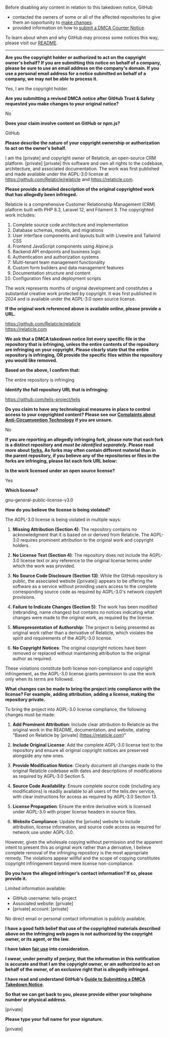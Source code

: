 Before disabling any content in relation to this takedown notice, GitHub
- contacted the owners of some or all of the affected repositories to give them an opportunity to [make changes](https://docs.github.com/en/github/site-policy/dmca-takedown-policy#a-how-does-this-actually-work).
- provided information on how to [submit a DMCA Counter Notice](https://docs.github.com/en/articles/guide-to-submitting-a-dmca-counter-notice).

To learn about when and why GitHub may process some notices this way, please visit our [README](https://github.com/github/dmca/blob/master/README.md#anatomy-of-a-takedown-notice).

---

**Are you the copyright holder or authorized to act on the copyright owner's behalf? If you are submitting this notice on behalf of a company, please be sure to use an email address on the company's domain. If you use a personal email address for a notice submitted on behalf of a company, we may not be able to process it.**

Yes, I am the copyright holder.

**Are you submitting a revised DMCA notice after GitHub Trust & Safety requested you make changes to your original notice?**

No

**Does your claim involve content on GitHub or npm.js?**

GitHub

**Please describe the nature of your copyright ownership or authorization to act on the owner's behalf.**

I am the [private] and copyright owner of Relaticle, an open-source CRM platform. [private] [private] this software and own all rights to the codebase, architecture, and associated documentation. The work was first published and made available under the AGPL-3.0 license at https://github.com/Relaticle/relaticle and https://relaticle.com.

**Please provide a detailed description of the original copyrighted work that has allegedly been infringed.**

Relaticle is a comprehensive Customer Relationship Management (CRM) platform built with PHP 8.3, Laravel 12, and Filament 3. The copyrighted work includes:

1. Complete source code architecture and implementation  
2. Database schemas, models, and migrations  
3. User interface components and layouts built with Livewire and Tailwind CSS  
4. Frontend JavaScript components using Alpine.js  
5. Backend API endpoints and business logic  
6. Authentication and authorization systems  
7. Multi-tenant team management functionality  
8. Custom form builders and data management features  
9. Documentation structure and content  
10. Configuration files and deployment scripts

The work represents months of original development and constitutes a substantial creative work protected by copyright. It was first published in 2024 and is available under the AGPL-3.0 open source license.

**If the original work referenced above is available online, please provide a URL.**

https://github.com/Relaticle/relaticle  
https://relaticle.com

**We ask that a DMCA takedown notice list every specific file in the repository that is infringing, unless the entire contents of the repository are infringing on your copyright. Please clearly state that the entire repository is infringing, OR provide the specific files within the repository you would like removed.**

**Based on the above, I confirm that:**

The entire repository is infringing

**Identify the full repository URL that is infringing:**

https://github.com/telis-project/telis

**Do you claim to have any technological measures in place to control access to your copyrighted content? Please see our <a href="https://docs.github.com/articles/guide-to-submitting-a-dmca-takedown-notice#complaints-about-anti-circumvention-technology">Complaints about Anti-Circumvention Technology</a> if you are unsure.**

No

**If you are reporting an allegedly infringing fork, please note that each fork is a distinct repository and <i>must be identified separately</i>. Please read more about <a href="https://docs.github.com/articles/dmca-takedown-policy#b-what-about-forks-or-whats-a-fork">forks.</a> As forks may often contain different material than in the parent repository, if you believe any of the repositories or files in the forks are infringing, please list each fork URL below:**

**Is the work licensed under an open source license?**

Yes

**Which license?**

gnu-general-public-license-v3.0

**How do you believe the license is being violated?**

The AGPL-3.0 license is being violated in multiple ways:

1. **Missing Attribution (Section 4)**: The repository contains no acknowledgment that it is based on or derived from Relaticle. The AGPL-3.0 requires prominent attribution to the original work and copyright holders.

2. **No License Text (Section 4)**: The repository does not include the AGPL-3.0 license text or any reference to the original license terms under which the work was provided.

3. **No Source Code Disclosure (Section 13)**: While the GitHub repository is public, the associated website ([private]) appears to be offering the software as a service without providing users access to the complete corresponding source code as required by AGPL-3.0's network copyleft provisions.

4. **Failure to Indicate Changes (Section 5)**: The work has been modified (rebranding, name changes) but contains no notices indicating what changes were made to the original work, as required by the license.

5. **Misrepresentation of Authorship**: The project is being presented as original work rather than a derivative of Relaticle, which violates the spirit and requirements of the AGPL-3.0 license.

6. **No Copyright Notices**: The original copyright notices have been removed or replaced without maintaining attribution to the original author as required.

These violations constitute both license non-compliance and copyright infringement, as the AGPL-3.0 license grants permission to use the work only when its terms are followed.

**What changes can be made to bring the project into compliance with the license? For example, adding attribution, adding a license, making the repository private.**

To bring the project into AGPL-3.0 license compliance, the following changes must be made:

1. **Add Prominent Attribution**: Include clear attribution to Relaticle as the original work in the README, documentation, and website, stating "Based on Relaticle by [private] (https://relaticle.com)"

2. **Include Original License**: Add the complete AGPL-3.0 license text to the repository and ensure all original copyright notices are preserved alongside any new ones.

3. **Provide Modification Notice**: Clearly document all changes made to the original Relaticle codebase with dates and descriptions of modifications as required by AGPL-3.0 Section 5.

4. **Source Code Availability**: Ensure complete source code (including any modifications) is readily available to all users of the telis.dev service, with clear instructions for access as required by AGPL-3.0 Section 13.

5. **License Propagation**: Ensure the entire derivative work is licensed under AGPL-3.0 with proper license headers in source files.

6. **Website Compliance**: Update the [private] website to include attribution, license information, and source code access as required for network use under AGPL-3.0.

However, given the wholesale copying without permission and the apparent intent to present this as original work rather than a derivative, I believe complete removal of the infringing repository is the most appropriate remedy. The violations appear willful and the scope of copying constitutes copyright infringement beyond mere license non-compliance.

**Do you have the alleged infringer’s contact information? If so, please provide it.**

Limited information available:  
- GitHub username: telis-project  
- Associated website: [private]
- [private] account: [private]

No direct email or personal contact information is publicly available.

**I have a good faith belief that use of the copyrighted materials described above on the infringing web pages is not authorized by the copyright owner, or its agent, or the law.**

**I have taken <a href="https://www.lumendatabase.org/topics/22">fair use</a> into consideration.**

**I swear, under penalty of perjury, that the information in this notification is accurate and that I am the copyright owner, or am authorized to act on behalf of the owner, of an exclusive right that is allegedly infringed.**

**I have read and understand GitHub's <a href="https://docs.github.com/articles/guide-to-submitting-a-dmca-takedown-notice/">Guide to Submitting a DMCA Takedown Notice</a>.**

**So that we can get back to you, please provide either your telephone number or physical address.**

[private]

**Please type your full name for your signature.**

[private]
